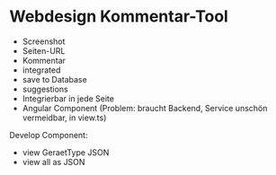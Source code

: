 Webdesign Kommentar-Tool
========================

- Screenshot
- Seiten-URL
- Kommentar
- integrated
- save to Database
- suggestions
- Integrierbar in jede Seite
- Angular Component (Problem: braucht Backend, Service unschön vermeidbar, in view.ts)


Develop Component:

- view GeraetType JSON
- view all as JSON